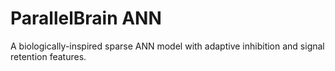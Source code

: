 # ParallelBrain ANN

A biologically-inspired sparse ANN model with adaptive inhibition and signal retention features.